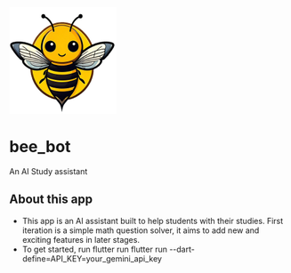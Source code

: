 ![AppLogo](app_logo.png)
# bee_bot

An AI Study assistant

## About this app

- This app is an AI assistant built to help students with their studies. First iteration is a simple math question solver, it aims to add new and exciting features in later stages.
- To get started, run flutter run flutter run --dart-define=API_KEY=your_gemini_api_key
